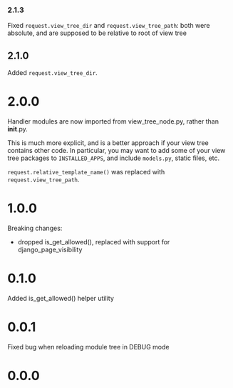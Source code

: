 ### 2.1.3

Fixed `request.view_tree_dir` and `request.view_tree_path`: both were absolute, and are supposed to be relative to root of view tree

## 2.1.0

Added `request.view_tree_dir`.

# 2.0.0

Handler modules are now imported from view_tree_node.py, rather than __init__.py. 

This is much more explicit, and is a better approach if your view tree contains other code. In particular, you may want to add some of your view tree packages to `INSTALLED_APPS`, and include `models.py`, static files, etc.

`request.relative_template_name()` was replaced with `request.view_tree_path`.

# 1.0.0

Breaking changes:
- dropped is_get_allowed(), replaced with support for django_page_visibility

# 0.1.0

Added is_get_allowed() helper utility

# 0.0.1

Fixed bug when reloading module tree in DEBUG mode

# 0.0.0